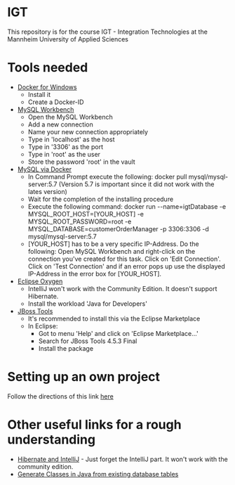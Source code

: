 # IGT
This repository is for the course IGT - Integration Technologies at the Mannheim University of Applied Sciences

# Tools needed

* [Docker for Windows](https://store.docker.com/editions/community/docker-ce-desktop-windows)
	* Install it
	* Create a Docker-ID
* [MySQL Workbench](https://dev.mysql.com/downloads/workbench/)
	* Open the MySQL Workbench
	* Add a new connection 
	* Name your new connection appropriately 
	* Type in 'localhost' as the host 
	* Type in '3306' as the port 
	* Type in 'root' as the user 
	* Store the password 'root' in the vault
* [MySQL via Docker](https://hub.docker.com/r/mysql/mysql-server/)
	* In Command Prompt execute the following: docker pull mysql/mysql-server:5.7 (Version 5.7 is important since it did not work with the lates version)
	* Wait for the completion of the installing procedure
	* Execute the following command: docker run --name=igtDatabase -e MYSQL_ROOT_HOST=[YOUR_HOST] -e MYSQL_ROOT_PASSWORD=root -e MYSQL_DATABASE=customerOrderManager -p 3306:3306 -d mysql/mysql-server:5.7
	* [YOUR_HOST] has to be a very specific IP-Address. Do the following: Open MySQL Workbench and right-click on the connection you've created for this task. Click on 'Edit Connection'. Click on 'Test Connection' and if an error pops up use the displayed IP-Address in the error box for [YOUR_HOST].
* [Eclipse Oxygen](https://www.eclipse.org/downloads/)
	* IntelliJ won't work with the Community Edition. It doesn't support Hibernate.
	* Install the workload 'Java for Developers'
* [JBoss Tools](http://tools.jboss.org/downloads/jbosstools/oxygen/4.5.3.Final.html)
	* It's recommended to install this via the Eclipse Marketplace
	* In Eclipse:
		* Got to menu 'Help' and click on 'Eclipse Marketplace...'
		* Search for JBoss Tools 4.5.3 Final
		* Install the package

# Setting up an own project
Follow the directions of this link [here](http://www.codejava.net/frameworks/hibernate/hibernate-hello-world-tutorial-for-beginners-with-eclipse-and-mysql)

# Other useful links for a rough understanding
* [Hibernate and IntelliJ](https://www.youtube.com/watch?v=nl3-XaV8X4A&t=370s) - Just forget the IntelliJ part. It won't work with the community edition.
* [Generate Classes in Java from existing database tables](http://www.codejava.net/frameworks/hibernate/java-hibernate-reverse-engineering-tutorial-with-eclipse-and-mysql)